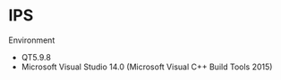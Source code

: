 # IPS

Environment
- QT5.9.8
- Microsoft Visual Studio 14.0
(Microsoft Visual C++ Build Tools 2015)

